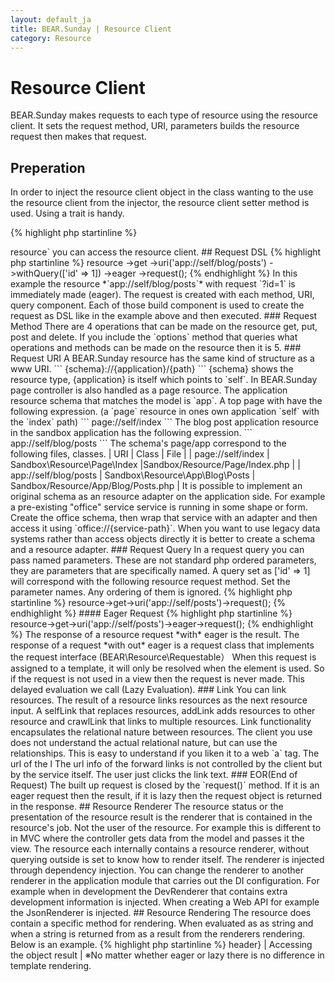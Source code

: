 ```yaml
---
layout: default_ja
title: BEAR.Sunday | Resource Client
category: Resource
--- 
```

# Resource Client


BEAR.Sunday makes requests to each type of resource using the resource client. It sets the request method, URI, parameters builds the resource request then makes that request.

## Preperation 
In order to inject the resource client object in the class wanting to the use the resource client from the injector, the resource client setter method is used. Using a trait is handy.

{% highlight php startinline %}
<?php
use BEAR\Sunday\Inject\ResourceInject;

class Edit extends Page
{
    use ResourceInject;
{% endhighlight %}

With this the the resource client is assigned to the resource property, using `$this->resource` you can access the resource client.

## Request DSL 

{% highlight php startinline %}
<?php
$this
    ->resource
    ->get
    ->uri('app://self/blog/posts')
    ->withQuery(['id' => 1])
    ->eager
    ->request();
{% endhighlight %}

In this example the resource *`app://self/blog/posts`* with request `?id=1` is immediately made (eager).


The request is created with each method, URI, query component.
Each of those build component is used to create the request as DSL like in the example above and then executed.

### Request Method 

There are 4 operations that can be made on the resource get, put, post and delete. If you include the `options` method that queries what operations and methods can be made on the resource then it is 5.

### Request URI 
A BEAR.Sunday resource has the same kind of structure as a www URI.

```
{schema}://{application}/{path}
```
{schema} shows the resource type, {application} is itself which points to `self`. In BEAR.Sunday page controller is also handled as a page resource. The application resource schema that matches the model is `app`.

A top page with have the following expression. (a `page` resource in ones own application `self` with the `index` path)

```
page://self/index
```

The blog post application resource in the sandbox application has the following expression.

```
app://self/blog/posts
```

The schema's page/app correspond to the following files, classes.

| URI | Class | File |
| page://self/index | Sandbox\Resource\Page\Index |Sandbox/Resource/Page/Index.php |
| app://self/blog/posts | Sandbox\Resource\App\Blog\Posts | Sandbox/Resource/App/Blog/Posts.php |

It is possible to implement an original schema as an resource adapter on the application side. For example a pre-existing "office" service service is running in some shape or form. Create the office schema, then wrap that service with an adapter and then access it using `office://{service-path}`.

When you want to use legacy data systems rather than access objects directly it is better to create a schema and a resource adapter.

### Request Query 

In a request query you can pass named parameters. These are not standard php ordered parameters, they are parameters that are specifically named.

A query set as ['id' => 1] will correspond with the following resource request method. Set the parameter names. Any ordering of them is ignored.

{% highlight php startinline %}
<?php
public function onGet($id)
{
}
{% endhighlight %}

A request object is an object that contains all of the needed logic for the request. This can also assign to templates and assess latency.

### Request Timing 

A resource request has `lazy` and `eager` options. Any request that is not assigned `lazy` will default to an `eager` request.

#### Lazy Request 

{% highlight php startinline %}
<?php
$this['posts'] = $this->resource->get->uri('app://self/posts')->request();
{% endhighlight %}

#### Eager Request 

{% highlight php startinline %}
<?php
$this['posts'] = $this->resource->get->uri('app://self/posts')->eager->request();
{% endhighlight %}

The response of a resource request *with* eager is the result.
The response of a request *with out* eager is a request class that implements the request interface (BEAR\Resource\Requestable）

When this request is assigned to a template, it will only be resolved when the element is used. So if the request is not used in a view then the request is never made. This delayed evaluation we call (Lazy Evaluation).

### Link 

You can link resources. The result of a resource links resources as the next resource input. A selfLink that replaces resources, addLink adds resources to other resource and crawlLink that links to multiple resources.

Link functionality encapsulates the relational nature between resources. The client you use does not understand the actual relational nature, but can use the relationships. This is easy to understand if you liken it to a web `a` tag. The url of the l

The url info of the forward links is not controlled by the client but by the service itself.
The user just clicks the link text.

### EOR(End of Request) 

The built up request is closed by the `request()` method. If it is an eager request then the result, if it is lazy then the request object is returned in the response.

## Resource Renderer 

The resource status or the presentation of the resource result is the renderer that is contained in the resource's job. Not the user of the resource. For example this is different to in MVC where the controller gets data from the model and passes it the view. The resource each internally contains a resource renderer, without querying outside is set to know how to render itself.

The renderer is injected through dependency injection. You can change the renderer to another renderer in the application module that carries out the DI configuration. For example when in development the DevRenderer that contains extra development information is injected. When creating a Web API for example the JsonRenderer is injected.

## Resource Rendering 

The resource does contain a specific method for rendering. When evaluated as as string and when a string is returned from as a result from the renderers rendering. Below is an example. 

{% highlight php startinline %}
<?php
$userHtml = (string) $user; // Type conversion
echo $user;
{% endhighlight %}

## Template Representation  

| String | {$posts} | The string of the result that has been rendered by the template engine |
|--------|----------|----------------------------------------------|
| Array | {$posts['id']} | Accessing the associative array result  |
| Object | {$posts->header} | Accessing the object result |

※No matter whether eager or lazy there is no difference in template rendering.